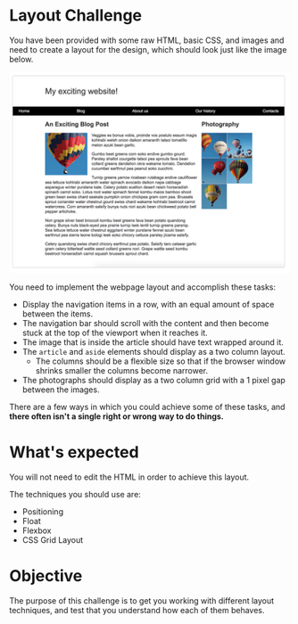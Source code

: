 # Layout Challenge

You have been provided with some raw HTML, basic CSS, and images and need to create a layout for the design, which should look just like the image below.

<img src="./images/demo.png" alt="demo"/>

You need to implement the webpage layout and accomplish these tasks:

- Display the navigation items in a row, with an equal amount of space between the items.
- The navigation bar should scroll with the content and then become stuck at the top of the viewport when it reaches it.
- The image that is inside the article should have text wrapped around it.
- The `article` and `aside` elements should display as a two column layout. 
  - The columns should be a flexible size so that if the browser window shrinks smaller the columns become narrower.
- The photographs should display as a two column grid with a 1 pixel gap between the images.

There are a few ways in which you could achieve some of these tasks, and **there often isn't a single right or wrong way to do things.**

# What's expected

You will not need to edit the HTML in order to achieve this layout. 

The techniques you should use are:

- Positioning
- Float
- Flexbox
- CSS Grid Layout


# Objective

The purpose of this challenge is to get you working with different layout techniques, and test that you understand how each of them behaves.
